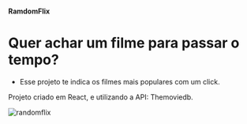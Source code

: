 #### RamdomFlix

# Quer achar um filme para passar o tempo?

- Esse projeto te indica os filmes mais populares com um click.

Projeto criado em React, e utilizando a API: Themoviedb.

![randomflix ](https://user-images.githubusercontent.com/98848458/211124133-d4cef386-4cbe-4f93-952d-3a685d5af1c9.jpg)
